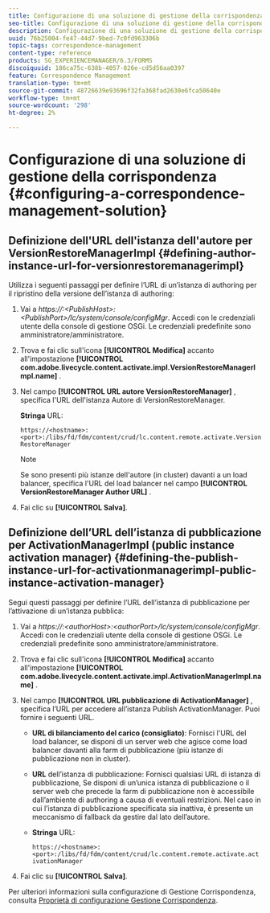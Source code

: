 ```yaml
---
title: Configurazione di una soluzione di gestione della corrispondenza
seo-title: Configurazione di una soluzione di gestione della corrispondenza
description: Configurazione di una soluzione di gestione della corrispondenza
uuid: 76b25004-fe47-44d7-9bed-7c0fd963306b
topic-tags: correspondence-management
content-type: reference
products: SG_EXPERIENCEMANAGER/6.3/FORMS
discoiquuid: 186ca75c-638b-4057-826e-cd5d56aa0397
feature: Correspondence Management
translation-type: tm+mt
source-git-commit: 48726639e93696f32fa368fad2630e6fca50640e
workflow-type: tm+mt
source-wordcount: '298'
ht-degree: 2%

---
```



# Configurazione di una soluzione di gestione della corrispondenza {#configuring-a-correspondence-management-solution}

## Definizione dell&#39;URL dell&#39;istanza dell&#39;autore per VersionRestoreManagerImpl {#defining-author-instance-url-for-versionrestoremanagerimpl}

Utilizza i seguenti passaggi per definire l’URL di un’istanza di authoring per il ripristino della versione dell’istanza di authoring:

1. Vai a *https://:&lt;PublishHost>:&lt;PublishPort>/lc/system/console/configMgr*. Accedi con le credenziali utente della console di gestione OSGi. Le credenziali predefinite sono amministratore/amministratore.
1. Trova e fai clic sull&#39;icona **[!UICONTROL Modifica]** accanto all&#39;impostazione **[!UICONTROL com.adobe.livecycle.content.activate.impl.VersionRestoreManagerImpl.name]** .
1. Nel campo **[!UICONTROL URL autore VersionRestoreManager]** , specifica l&#39;URL dell&#39;istanza Autore di VersionRestoreManager.

   **Stringa** URL:

   `https://<hostname>:<port>:/libs/fd/fdm/content/crud/lc.content.remote.activate.VersionRestoreManager`

   >[!NOTE]
   >
   >Se sono presenti più istanze dell&#39;autore (in cluster) davanti a un load balancer, specifica l&#39;URL del load balancer nel campo **[!UICONTROL VersionRestoreManager Author URL]** .

1. Fai clic su **[!UICONTROL Salva]**.

## Definizione dell’URL dell’istanza di pubblicazione per ActivationManagerImpl (public instance activation manager) {#defining-the-publish-instance-url-for-activationmanagerimpl-public-instance-activation-manager}

Segui questi passaggi per definire l’URL dell’istanza di pubblicazione per l’attivazione di un’istanza pubblica:

1. Vai a *https://:&lt;authorHost>:&lt;authorPort>/lc/system/console/configMgr*. Accedi con le credenziali utente della console di gestione OSGi. Le credenziali predefinite sono amministratore/amministratore.
1. Trova e fai clic sull&#39;icona **[!UICONTROL Modifica]** accanto all&#39;impostazione **[!UICONTROL com.adobe.livecycle.content.activate.impl.ActivationManagerImpl.name]** .
1. Nel campo **[!UICONTROL URL pubblicazione di ActivationManager]** , specifica l’URL per accedere all’istanza Publish ActivationManager. Puoi fornire i seguenti URL.

   * **URL di bilanciamento del carico (consigliato)**: Fornisci l&#39;URL del load balancer, se disponi di un server web che agisce come load balancer davanti alla farm di pubblicazione (più istanze di pubblicazione non in cluster).
   * **URL** dell’istanza di pubblicazione: Fornisci qualsiasi URL di istanza di pubblicazione, Se disponi di un’unica istanza di pubblicazione o il server web che precede la farm di pubblicazione non è accessibile dall’ambiente di authoring a causa di eventuali restrizioni. Nel caso in cui l’istanza di pubblicazione specificata sia inattiva, è presente un meccanismo di fallback da gestire dal lato dell’autore.
   * **Stringa** URL:

      `https://<hostname>:<port>:/libs/fd/fdm/content/crud/lc.content.remote.activate.activationManager`

1. Fai clic su **[!UICONTROL Salva]**.

Per ulteriori informazioni sulla configurazione di Gestione Corrispondenza, consulta [Proprietà di configurazione Gestione Corrispondenza](https://helpx.adobe.com/aem-forms/6-2/cm-configuration-properties.html).

